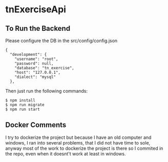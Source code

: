 # tnExerciseApi

## To Run the Backend

Please configure the DB in the src/config/config.json
```
{
  "development": {
    "username": "root",
    "password": null,
    "database": "tn_exercise",
    "host": "127.0.0.1",
    "dialect": "mysql"
  },
```  
Then just run  the following commands:
```
$ npm install
$ npm run migrate
$ npm run start
```

## Docker Comments

I try to dockerize the project but because I have an old computer and windows, I ran into several problems, that I did not have time to sole, anyway
most of the work to dockerize the project is there so I commited in the repo, even when it doesnt't work at least in windows.
